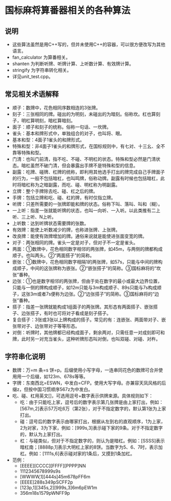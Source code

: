 国标麻将算番器相关的各种算法
=========

## 说明
- 这些算法虽然是用C++写的，但并未使用C++的容器，可以很方便改写为其他语言。
- fan_calculator 为算番相关。
- shanten 为判断听牌、听牌计算、上听数计算、有效牌计算。
- stringify 为字符串转化相关。
- 详见unit_test.cpp。

## 常见相关术语解释
- 顺子：数牌中，花色相同序数相连的3张牌。
- 刻子：三张相同的牌。碰出的为明刻，未碰出的为暗刻。俗称坎。杠也算刻子，明杠算明刻，暗杠算暗刻。
- 面子：顺子和刻子的统称。俗称一句话、一坎牌。
- 雀头：基本和牌形式中，单独组合的对子，也叫将、眼。
- 基本和型：4面子1雀头的和牌形式。
- 特殊和型：非4面子1雀头的和牌形式，在国标规则中，有七对、十三幺、全不靠等特殊和型。
- 门清：也叫门前清，指不吃、不碰、不明杠的状态。特殊和型必然是门清状态。暗杠虽然不破门清，但会暴露出手牌不是特殊和型的信息。
- 副露：吃牌、碰牌、杠牌的统称，即利用其他选手打出的牌完成自己手牌面子的行为，一般不包括暗杠，也叫鸣牌，俗称动牌。副露有时候也包括暗杠，此时将暗杠称为之暗副露，而吃、碰、明杠称为明副露。
- 立牌：整个手牌除去吃、碰、杠之后的牌。
- 手牌：包括立牌和吃、碰、杠的牌，有时仅指立牌。
- 听牌：只差所需要的一张牌即能和牌的状态。俗称下叫、落叫、叫和（糊）。
- 一上听：指差一张就能听牌的状态，也叫一向听、一入听。以此类推有二上听、三上听、N上听。
- 上听数：达到听牌状态需要牌的张数。
- 有效牌：能使上听数减少的牌，也称进张牌、上张牌。
- 改良牌：能使有效牌增加的牌。通俗来说就是能使进张面变宽的牌。
- 对子：两张相同的牌。雀头一定是对子，但对子不一定是雀头。
- 两面：①数牌中，花色相同数字相邻的两张牌，如45m，与两侧的牌都构成顺子。也叫两头。②“两面搭子”的简称。
- 嵌张：①数牌中，花色相同数字相隔1的两张牌，如57s，只能与中间的牌构成顺子，中间的这张牌称为嵌张。②“嵌张搭子”的简称。③国标麻将的“坎张”番种。
- 边张：①也是数字相邻的两张牌，但由于处在数字的最小或最大边界位置，只能与一侧的牌构成顺子，如12m只能与3m构成顺子、89s只能与7s构成顺子，这张3m或者7s便称为边张。②“边张搭子”的简称。③国标麻将的“边张”番种。
- 搭子：指差一张牌就能构成1组面子的两张牌。其形态有两面搭子、嵌张搭子、边张搭子，有时也可将对子看成是刻子搭子。
- 复合搭子：3张或3张以上牌构成的搭子。常见的有：连嵌张、两面带对子、嵌张带对子、边张带对子等等形态。
- 对倒：听牌时，其他牌都已经构成面子，剩余两对，只需任意一对成刻即可和牌，此时另一对充当雀头，这种听牌形态叫对倒，也叫双碰、对碰、对杵。

## 字符串化说明
 - 数牌：万=m 条=s 饼=p。后缀使用小写字母，一连串同花色的数牌可合并使用用一个后缀，如123m、678s等等。
 - 字牌：东南西北=ESWN，中发白=CFP。使用大写字母。亦兼容天凤风格的后缀z，但按中国习惯顺序567z为中发白。
 - 吃、碰、杠用英文\[\]，可选用逗号+数字表示供牌来源。具体规则如下：
   - 吃：由于只能吃上家，逗号后的数字表示第几张牌是由上家打出，例如：\[567m,2\]表示57万吃6万（第2张），对于不指定数字的，默认第1张为上家打出。
   - 碰：逗号后的数字表示由哪家打出，根据从左到右的直观顺序，1为上家，2为对家，3为下家，例如：\[999s,3\]表示碰下家的9条。对于不指定数字的，默认为上家打出。
   - 杠：与碰类似，但对于不指定数字的，则认为是暗杠。例如：\[SSSS\]表示暗杠南；\[8888p,1\]表示大明杠上家的8饼。当数字为5、6、7时，表示加杠。例如：\[1111s,6\]表示碰对家的1条后，又摸到1条加杠。
 - 范例：
   - \[EEEE\]\[CCCC\]\[FFFF\]\[PPPP\]NN
   - 1112345678999s9s
   - \[WWWW,1\]\[444s\]45m678pFF6m
   - \[EEEE\]288s349pSCFF2p
   - \[123p,1\]\[345s,2\]\[999s,3\]6m6pEW1m
   - 356m18s1579pWNFF9p
